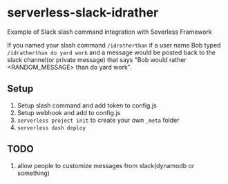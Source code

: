 # serverless-slack-idrather
Example of Slack slash command integration with Severless Framework

If you named your slash command `/idratherthan` if a user name Bob typed `/idratherthan do yard work` and a message would be posted 
back to the slack channel(or private message) that says "Bob would rather <RANDOM_MESSAGE> than do yard work".

## Setup
1. Setup slash command and add token to config.js
2. Setup webhook and add to config.js
3. `serverless project init` to create your own `_meta` folder
4. `serverless dash deploy`

## TODO
1. allow people to customize messages from slack(dynamodb or something)
